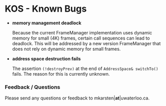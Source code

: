 KOS - Known Bugs
================

- **memory management deadlock**

  Because the current FrameManager implementation uses dynamic memory for small (4K) frames, certain call sequences can lead to deadlock. This will be addressed by a new version FrameManager that does not rely on dynamic memory for small frames.

- **address space destruction fails**

  The assertion `(!destroyPrev)` at the end of `AddressSpace& switchTo()` fails. The reason for this is currently unknown.

### Feedback / Questions

Please send any questions or feedback to mkarsten|**at**|uwaterloo.ca.

